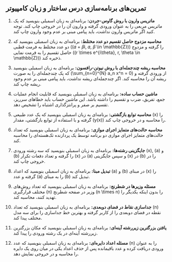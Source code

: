 ## تمرین‌های برنامه‌سازی درس ساختار و زبان کامپیوتر

1. **ماتریس وارون با روش گاوس-جردن:** برنامه‌ای به زبان اسمبلی بنویسید که یک ماتریس مربعی را به عنوان ورودی گرفته و وارون آن را در خروجی چاپ کند. توجه کنید اگر ماتریس وارون نداشت، باید پیامی مبنی بر عدم وجود وارون چاپ کند.

2. **محاسبه مزدوج حاصل تقسیم دو عدد مختلط:** برنامه‌ای به زبان اسمبلی بنویسید که دو عدد مختلط به فرمت قطبی \((𝛼 + 𝛽i, 𝛼, 𝛽 \in \mathbb{Z})\) را گرفته و مزدوج حاصل تقسیم را به فرمت نمایی \((r \times e^{i\theta}, r, \theta \in \mathbb{Z})\) ذخیره کند.

3. **محاسبه ریشه چندجمله‌ای با روش نیوتن-رافسون:** برنامه‌ای به زبان اسمبلی بنویسید که یک چندجمله‌ای را به صورت \(\sum_{n=0}^{N} a_n x^n = 0\) از ورودی گرفته و ریشه آن را محاسبه کند. اگر چندجمله‌ای ریشه نداشت، باید پیامی مبنی بر عدم وجود ریشه چاپ کند.

4. **ماشین حساب ساده:** برنامه‌ای به زبان اسمبلی بنویسید که قابلیت انجام عملیات جمع، تفریق، ضرب و تقسیم را داشته باشد. این ماشین حساب باید خطاهای سرریز، تقسیم بر صفر و پرانتزگذاری اشتباه را تشخیص دهد.

5. **محاسبه توابع بازگشتی:** برنامه‌ای به زبان اسمبلی بنویسید که یک عدد طبیعی \(x\) را گرفته و با استفاده از توابع بازگشتی، مقدار \(y(x)\) را محاسبه و در خروجی چاپ کند.

6. **محاسبه حالت‌های متمایز اجرای موازی:** برنامه‌ای به زبان اسمبلی بنویسید که تعداد حالت‌های متمایز اجرای موازی دو برنامه توسط یک پردازنده تک‌هسته‌ای را محاسبه کند.

7. **جایگزینی رشته‌ها:** برنامه‌ای به زبان اسمبلی بنویسید که سه رشته ورودی \(x\), \(a\) و \(b\) را گرفته و تعداد دفعات تکرار \(x\) در \(a\) و سپس جایگزینی \(x\) در \(b\) را در خروجی چاپ کند.

8. **تبدیل مبنا:** برنامه‌ای به زبان اسمبلی بنویسید که اعداد \(a\) و \(b\) در مبنای \(x\) را گرفته و عدد \(a\) را به مبنای \(b\) تبدیل کند.

9. **مسئله وزیرها در شطرنج:** برنامه‌ای به زبان اسمبلی بنویسید که تعداد روش‌های مختلف قرارگیری \(n\) وزیر در صفحه شطرنج \(n \times n\) را بدون اینکه یکدیگر را تهدید کنند، محاسبه کند.

10. **جداسازی نقاط در فضای دوبعدی:** برنامه‌ای به زبان اسمبلی بنویسید که تعداد \(n\) نقطه در فضای دوبعدی را از کاربر گرفته و بهترین خط جداسازی را برای سه مدل مختلف پیدا کند.

11. **یافتن بزرگترین زیررشته آینه‌ای:** برنامه‌ای به زبان اسمبلی بنویسید که مکان بزرگترین زیررشته آینه‌ای در یک رشته ورودی را پیدا کند.

12. **مسئله اعداد دایره‌ای:** برنامه‌ای به زبان اسمبلی بنویسید که عدد \(n\) را به عنوان ورودی دریافت کرده و عدد باقیمانده پس از حذف اعداد یکی در میان روی یک دایره را محاسبه و در خروجی نمایش دهد.
